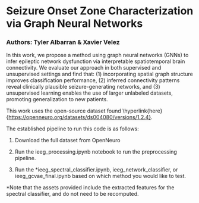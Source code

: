 # Seizure Onset Zone Characterization via Graph Neural Networks

### Authors: Tyler Albarran & Xavier Velez

In this work, we propose a method using graph neural networks (GNNs) to infer epileptic network dysfunction via interpretable spatiotemporal brain connectivity.  We evaluate our approach in both supervised and unsupervised settings and find that: (1) incorporating spatial graph structure improves classification performance, (2) inferred connectivity patterns reveal clinically plausible seizure-generating networks, and (3) unsupervised learning enables the use of larger unlabeled datasets, promoting generalization to new patients.

This work uses the open-source dataset found \hyperlink{here}{https://openneuro.org/datasets/ds004080/versions/1.2.4}.

The established pipeline to run this code is as follows:

1. Download the full dataset from OpenNeuro

2. Run the ieeg_processing.ipynb notebook to run the preprocessing pipeline.

3. Run the *ieeg_spectral_classifier.ipynb, ieeg_network_classifier, or ieeg_gcvae_final.ipynb based on which method you would like to test.

*Note that the assets provided include the extracted features for the spectral classifier, and do not need to be recomputed.